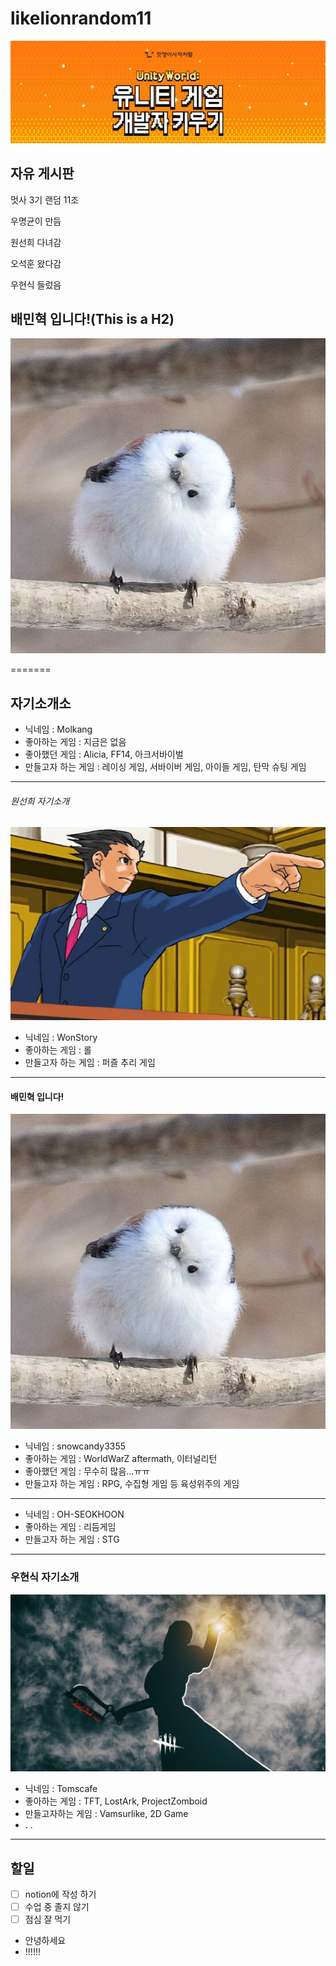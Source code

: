 # likelionrandom11
![Title](/img/Title.JPG "대문")

## 자유 게시판
멋사 3기 랜덤 11조

우명균이 만듬

원선희 다녀감

오석훈 왔다감

우현식 들렀음

## 배민혁 입니다!(This is a H2)
![Alt text](/img/AegithalosCaudatusCaudatus.jpg "배민혁 프로필 사진")


=======

## 자기소개소

- 닉네임 : Molkang
- 좋아하는 게임 : 지금은 없음
- 좋아했던 게임 : Alicia, FF14, 아크서바이벌
- 만들고자 하는 게임 : 레이싱 게임, 서바이버 게임, 아이들 게임, 탄막 슈팅 게임

***

###### 원선희 자기소개
![Objection](/img/objection.jpg "이의있소")
- 닉네임 : WonStory
- 좋아하는 게임 : 롤
- 만들고자 하는 게임 : 퍼즐 추리 게임

***

#### 배민혁 입니다!

![Alt text](/img/AegithalosCaudatusCaudatus.jpg "배민혁 프로필 사진")

- 닉네임 : snowcandy3355
- 좋아하는 게임 : WorldWarZ aftermath, 이터널리턴
- 좋아했던 게임 : 무수히 많음...ㅠㅠ
- 만들고자 하는 게임 : RPG, 수집형 게임 등 육성위주의 게임

***

- 닉네임 : OH-SEOKHOON
- 좋아하는 게임 : 리듬게임
- 만들고자 하는 게임 : STG

***

### 우현식 자기소개

![Alt text](/img/wallhaven-5wwew7_1920x1080.png "아무거나")

- 닉네임 : Tomscafe
- 좋아하는 게임 : TFT, LostArk, ProjectZomboid
- 만들고자하는 게임 : Vamsurlike, 2D Game
- . .

***
## 할일

- [ ] notion에 작성 하기
- [ ] 수업 중 졸지 않기
- [ ] 점심 잘 먹기

- 안녕하세요
- !!!!!!
